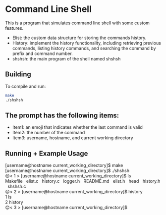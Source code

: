 # Command Line Shell

This is a program that simulates command line shell with some custom features.  
* Elist: the custom data structure for storing the commands history.  
* History: implement the history functionality, including retrieving previous commands, listing history commands, and searching the command by prefix and command number.  
* shshsh: the main program of the shell named shshsh  
  


## Building

To compile and run:

```bash
make
./shshsh
```

## The prompt has the following items:  

* Item1: an emoji that indicates whether the last command is valid  
* Item2: the number of the command  
* Item3: username, hostname, and current working directory  

## Running + Example Usage  

[username@hostname current_working_directory]$ make  
[username@hostname current_working_directory]$ ./shshsh  
😍< 1 > [username@hostname current_working_directory]$ ls  
Makefile &nbsp; elist.c &nbsp; history.c &nbsp; logger.h &nbsp; README.md &nbsp; elist.h &nbsp; head &nbsp; history.h &nbsp; shshsh.c  
😍< 2 > [username@hostname current_working_directory]$ history  
1 ls  
2 history  
😍< 3 > [username@hostname current_working_directory]$  
